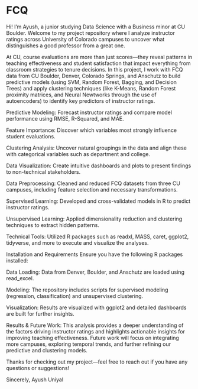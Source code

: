 # FCQ

Hi! I’m Ayush, a junior studying Data Science with a Business minor at CU Boulder. Welcome to my project repository where I analyze instructor ratings across University of Colorado campuses to uncover what distinguishes a good professor from a great one.

At CU, course evaluations are more than just scores—they reveal patterns in teaching effectiveness and student satisfaction that impact everything from classroom strategies to tenure decisions. In this project, I work with FCQ data from CU Boulder, Denver, Colorado Springs, and Anschutz to build predictive models (using SVM, Random Forest, Bagging, and Decision Trees) and apply clustering techniques (like K-Means, Random Forest proximity matrices, and Neural Newtworks through the use of autoencoders) to identify key predictors of instructor ratings.

Predictive Modeling: Forecast instructor ratings and compare model performance using RMSE, R-Squared, and MAE.

Feature Importance: Discover which variables most strongly influence student evaluations.

Clustering Analysis: Uncover natural groupings in the data and align these with categorical variables such as department and college.

Data Visualization: Create intuitive dashboards and plots to present findings to non-technical stakeholders.

Data Preprocessing: Cleaned and reduced FCQ datasets from three CU campuses, including feature selection and necessary transformations.

Supervised Learning: Developed and cross-validated models in R to predict instructor ratings.

Unsupervised Learning: Applied dimensionality reduction and clustering techniques to extract hidden patterns.

Technical Tools: Utilized R packages such as readxl, MASS, caret, ggplot2, tidyverse, and more to execute and visualize the analyses.

Installation and Requirements
Ensure you have the following R packages installed:

Data Loading: Data from Denver, Boulder, and Anschutz are loaded using read_excel.

Modeling: The repository includes scripts for supervised modeling (regression, classification) and unsupervised clustering.

Visualization: Results are visualized with ggplot2 and detailed dashboards are built for further insights.

Results & Future Work:
This analysis provides a deeper understanding of the factors driving instructor ratings and highlights actionable insights for improving teaching effectiveness. Future work will focus on integrating more campuses, exploring temporal trends, and further refining our predictive and clustering models.

Thanks for checking out my project—feel free to reach out if you have any questions or suggestions!

Sincerely,
Ayush Uniyal
